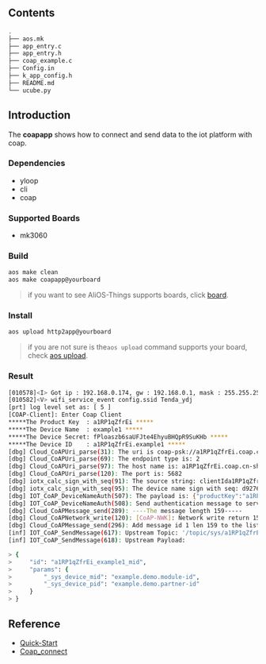 ## Contents

```sh
.
├── aos.mk
├── app_entry.c
├── app_entry.h
├── coap_example.c
├── Config.in
├── k_app_config.h
├── README.md
└── ucube.py

```

## Introduction

The **coapapp**  shows how to connect and send data to the iot platform with coap.

### Dependencies

* yloop
* cli
* coap

### Supported Boards

- mk3060

### Build

```sh
aos make clean
aos make coapapp@yourboard
```

> if you want to see AliOS-Things supports boards, click [board](../../../board).

### Install

```sh
aos upload http2app@yourboard
```

> if you are not sure is the`aos upload` command supports your board, check [aos upload](../../../build/site_scons/upload).

### Result

```sh
[010578]<I> Got ip : 192.168.0.174, gw : 192.168.0.1, mask : 255.255.255.0
[010582]<V> wifi_service_event config.ssid Tenda_ydj
[prt] log level set as: [ 5 ]
[COAP-Client]: Enter Coap Client
*****The Product Key  : a1RP1qZfrEi *****
*****The Device Name  : example1 *****
*****The Device Secret: fPloaszb6saUFJte4EhyuBHQpR9SuKHb *****
*****The Device ID    : a1RP1qZfrEi.example1 *****
[dbg] Cloud_CoAPUri_parse(31): The uri is coap-psk://a1RP1qZfrEi.coap.cn-shanghai.link.aliyuncs.com:5682
[dbg] Cloud_CoAPUri_parse(69): The endpoint type is: 2
[dbg] Cloud_CoAPUri_parse(97): The host name is: a1RP1qZfrEi.coap.cn-shanghai.link.aliyuncs.com
[dbg] Cloud_CoAPUri_parse(120): The port is: 5682
[dbg] iotx_calc_sign_with_seq(91): The source string: clientIda1RP1qZfrEi.example1deviceNameexample1productKeya1RP1qZfrEiseq4912
[dbg] iotx_calc_sign_with_seq(95): The device name sign with seq: d927694052c4edbbe79da64e0314ef16
[dbg] IOT_CoAP_DeviceNameAuth(507): The payload is: {"productKey":"a1RP1qZfrEi","deviceName":"example1","clientId":"a1RP1qZfrEi.example1","sign":"d927694052c4edbbe79da64e0314ef16","seq":"4912"}
[dbg] IOT_CoAP_DeviceNameAuth(508): Send authentication message to server
[dbg] Cloud_CoAPMessage_send(289): ----The message length 159-----
[dbg] Cloud_CoAPNetwork_write(120): [CoAP-NWK]: Network write return 159
[dbg] Cloud_CoAPMessage_send(296): Add message id 1 len 159 to the list
[inf] IOT_CoAP_SendMessage(617): Upstream Topic: '/topic/sys/a1RP1qZfrEi/example1/thing/status/update'
[inf] IOT_CoAP_SendMessage(618): Upstream Payload:

> {
>     "id": "a1RP1qZfrEi_example1_mid",
>     "params": {
>         "_sys_device_mid": "example.demo.module-id",
>         "_sys_device_pid": "example.demo.partner-id"
>     }
> }

```

## Reference

* [Quick-Start](https://github.com/alibaba/AliOS-Things/wiki/Quick-Start)
* [Coap_connect](https://code.aliyun.com/edward.yangx/public-docs/wikis/user-guide/linkkit/Prog_Guide/CoAP_Connect)
